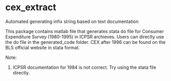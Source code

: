 # cex_extract
Automated generating infix string based on text documentation

This package contains matlab file that generates stata do file for Consumer Expenditure Survey (1980-1995) in ICPSR archieves.
Users can direclty use the do file in the generated_code folder.
CEX after 1996 can be found on the BLS official website in stata format.

Note:
1. ICPSR documentation for 1984 is not correct. Try using the stata file directly.
